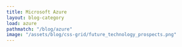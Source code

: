 ```yaml
---
title: Microsoft Azure
layout: blog-category
load: azure
pathmatch: "/blog/azure"
image: "/assets/blog/css-grid/future_technology_prospects.png"
---
```


